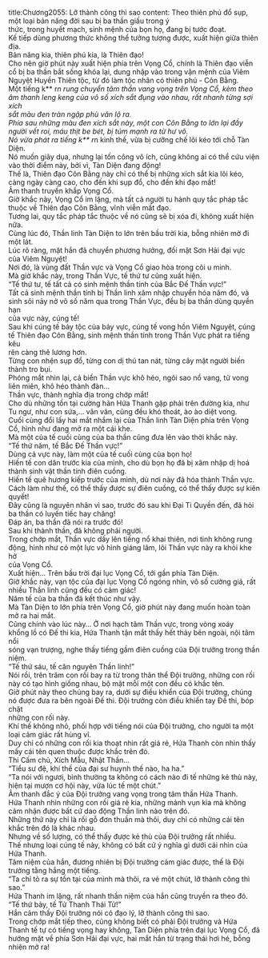 title:Chương2055: Lỡ thành công thì sao
content:
Theo thiên phú đổ sụp, một loại bản năng đời sau bị ba thần giấu trong ý<br>thức, trong huyết mạch, sinh mệnh của bọn họ, đang bị tước đoạt.<br>Kế tiếp dùng phương thức không thể tưởng tượng được, xuất hiện giữa thiên<br>địa.<br>Bản năng kia, thiên phú kia, là Thiên đạo!<br>Cho nên giờ phút này xuất hiện phía trên Vọng Cổ, chính là Thiên đạo viễn<br>cổ bị ba thần bắt sống khóa lại, dung nhập vào trong vận mệnh của Viêm<br>Nguyệt Huyền Thiên tộc, từ đó làm tộc nhân có thiên phú - Côn Bằng.<br>Một tiếng k** r*n rung chuyển tâm thần vang vọng trên Vọng Cổ, kèm theo<br>âm thanh leng keng của vô số xích sắt đụng vào nhau, rất nhanh từng sợi xích<br>sắt màu đen tràn ngập phù văn lộ ra.<br>Phía sau những màu đen xích sắt này, một con Côn Bằng to lớn lại đầy<br>người vết roi, máu thịt be bét, bị túm mạnh ra từ hư vô.<br>Nó vừa phát ra tiếng k** r*n kinh thế, vừa bị cưỡng chế lôi kéo tới chỗ Tàn<br>Diện.<br>Nó muốn giãy dụa, nhưng lại tốn công vô ích, cũng không ai có thể cứu viện<br>vào thời điểm này, bởi vì, Tàn Diện đang động!<br>Thế là, Thiên đạo Côn Bằng này chỉ có thể bị những xích sắt kia lôi kéo,<br>càng ngày càng cao, cho đến khi sụp đổ, cho đến khi đạo mất!<br>Âm thanh truyền khắp Vọng Cổ.<br>Giờ khắc này, Vọng Cổ im lặng, mà tất cả người tu hành quy tắc pháp tắc<br>thuộc về Thiên đạo Côn Bằng, vĩnh viễn mất đạo.<br>Tương lai, quy tắc pháp tắc thuộc về nó cũng sẽ bị xóa đi, không xuất hiện<br>nữa.<br>Cùng lúc đó, Thần linh Tàn Diện to lớn trên bầu trời kia, bỗng nhiên mờ đi<br>một lát.<br>Lúc rõ ràng, mặt hắn đã chuyển phương hướng, đối mặt Sơn Hải đại vực<br>của Viêm Nguyệt!<br>Nơi đó, là vùng đất Thần vực và Vọng Cổ giao hòa trong cõi u minh.<br>Mà giờ khắc này, trong Thần Vực, tế thứ tư cũng xuất hiện.<br>“Tế thứ tư, tế tất cả có sinh mệnh thần tính của Bắc Đế Thần vực!”<br>Tất cả sinh mệnh thần tính bị Thần linh xâm nhập chuyển hóa năm đó, và<br>sinh sôi nảy nở vô số năm qua trong Thần Vực, đều bị ba thần dùng quyền hạn<br>của vực này, cúng tế!<br>Sau khi cúng tế bảy tộc của bảy vực, cúng tế vong hồn Viêm Nguyệt, cúng<br>tế Thiên đạo Côn Bằng, sinh mệnh thần tính trong Thần Vực phát ra tiếng kêu<br>rên càng thê lương hơn.<br>Từng con nhện sụp đổ, từng con dị thú tan nát, từng cây mặt người biến<br>thành tro bụi.<br>Phóng mắt nhìn lại, cả biển Thần vực khô héo, ngôi sao nổ vang, tử vong<br>liên miên, khô héo thành đàn…<br>Thần vực, thành nghĩa địa trong chớp mắt!<br>Cho dù những tồn tại cường hãn Hứa Thanh gặp phải trên đường kia, như<br>Tu ngư, như con sứa,… vân vân, cũng đều khó thoát, ào ào diệt vong.<br>Cuối cùng đổi lấy hai mắt nhắm lại của Thần linh Tàn Diện phía trên Vọng<br>Cổ, hình như đang mở ra một cái khe.<br>Mà một của tế cuối cùng của ba thần cũng đưa lên vào thời khắc này.<br>“Tế thứ năm, tế Bắc Đế Thần vực!”<br>Dùng cả vực này, làm một của tế cuối cùng của bọn họ!<br>Hiến tế con dân trước kia của mình, cho dù bọn họ đã bị xâm nhập dị hoá<br>thành sinh vật thần tính điên cuồng.<br>Hiến tế quê hương kiếp trước của mình, dù nơi này đã hóa thành Thần vực.<br>Cách làm như thế, có thể thấy được sự điên cuồng, có thể thấy được sự kiên<br>quyết!<br>Đây cũng là nguyên nhân vì sao, trước đó sau khi Đại Ti Quyền đến, đã hỏi<br>ba thần có luyến tiếc hay chăng!<br>Đáp án, ba thần đã nói ra trước đó!<br>Sau khi thành thần, đã không phải người.<br>Trong chớp mắt, Thần vực dấy lên tiếng nổ khai thiên, nơi tinh không rung<br>động, hình như có một lực vô hình giáng lâm, lôi Thần vực này ra khỏi khe hở<br>của Vọng Cổ.<br>Xuất hiện… Trên bầu trời đại lục Vọng Cổ, tới gần phía Tàn Diện.<br>Giờ khắc này, vạn tộc của đại lục Vọng Cổ ngóng nhìn, vô số cường giả, rất<br>nhiều Thần linh cũng đều có cảm giác!<br>Năm tế của ba thần đã kết thúc như vậy.<br>Mà Tàn Diện to lớn phía trên Vọng Cổ, giờ phút này đang muốn hoàn toàn<br>mở ra hai mắt.<br>Cũng chính vào lúc này… Ở nơi hạch tâm Thần vực, trong vòng xoáy<br>khổng lồ có Đế thi kia, Hứa Thanh tận mắt thấy hết thảy bên ngoài, nội tâm nổi<br>sóng vạn trượng, nghe thấy tiếng gầm điên cuồng của Đội trưởng trong thần<br>niệm.<br>“Tế thứ sáu, tế căn nguyên Thần linh!”<br>Nói rồi, trên trăm con rối bay ra từ trong thân thể Đội trưởng, những con rối<br>này có tạo hình giống nhau, bộ mặt mỗi một con đều có khắc tên.<br>Giờ phút này theo chúng bay ra, dưới sự điều khiển của Đội trưởng, chúng<br>nó được đưa ra bên ngoài Đế thi. Đội trưởng còn điều khiển tay Đế thi, bóp chặt<br>những con rối này.<br>Khí thế không nhỏ, phối hợp với tiếng nói của Đội trưởng, cho người ta một<br>loại cảm giác rất hùng vĩ.<br>Duy chỉ có những con rối kia thoạt nhìn rất giá rẻ, Hứa Thanh còn nhìn thấy<br>mấy cái tên quen thuộc được khắc trên đó.<br>Thi Cấm chủ, Xích Mẫu, Nhật Thần…<br>“Tiểu sư đệ, khí thế của đại sư huynh thế nào, ha ha.”<br>“Ta nói với ngươi, bình thường ta không có cách nào đi tế những kẻ thù này,<br>hiện tại mượn cơ hội này, vừa lúc tế một chút.”<br>Âm thanh đắc ý của Đội trưởng vang vọng trong tâm thần Hứa Thanh.<br>Hứa Thanh nhìn những con rối giá rẻ kia, những mảnh vụn kia mà không<br>cảm nhận được bất cứ dao động Thần linh nào trên đó.<br>Những thứ này chỉ là rối gỗ đơn thuần mà thôi, duy chỉ có những cái tên<br>khắc trên đó là khác nhau.<br>Nhưng về số lượng, có thể thấy được kẻ thù của Đội trưởng rất nhiều.<br>Thế nhưng loại cúng tế này, không có bất cứ ý nghĩa gì dưới cái nhìn của<br>Hứa Thanh.<br>Tâm niệm của hắn, đương nhiên bị Đội trưởng cảm giác được, thế là Đội<br>trưởng tằng hắng một tiếng.<br>“Ta chỉ tỏ ra sự tồn tại của mình mà thôi, ra vẻ một chút, lỡ thành công thì<br>sao.”<br>Hứa Thanh im lặng, rất nhanh thần niệm của hắn cũng truyền ra theo đó.<br>“Tế thứ bảy, tế Tử Thanh Thái Tử!”<br>Hắn cảm thấy Đội trưởng nói có đạo lý, lỡ thành công thì sao.<br>Trong chớp mắt tiếp theo, cũng không biết có phải Đội trưởng và Hứa<br>Thanh tế tự có tiếng vọng hay không, Tàn Diện phía trên đại lục Vọng Cổ, đã<br>hướng mặt về phía Sơn Hải đại vực, hai mắt hắn từ trạng thái hơi hé, bỗng<br>nhiên mở ra!